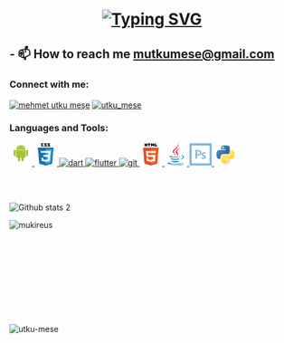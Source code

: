    
 
 

<h1 align="center"><a href="https://git.io/typing-svg"><img src="https://readme-typing-svg.herokuapp.com?font=Fira+Code&size=25&pause=1000&color=1FCED2&center=true&vCenter=true&width=435&lines=Hi+%F0%9F%91%8B%2C+I'm+Mehmet+Utku+MESE" alt="Typing SVG" /></a></h1>


<h2>- 📫 How to reach me <a href="mutkumese@gmail.com" target="blank">mutkumese@gmail.com</a></h2>

<h3 align="left">Connect with me:</h3>
<p align="left">
<a href="https://linkedin.com/in/mehmet utku meşe" target="blank"><img align="center" src="https://raw.githubusercontent.com/rahuldkjain/github-profile-readme-generator/master/src/images/icons/Social/linked-in-alt.svg" alt="mehmet utku meşe" height="40" width="50" /></a>
<a href="https://instagram.com/utku_mese" target="blank"><img align="center" src="https://raw.githubusercontent.com/rahuldkjain/github-profile-readme-generator/master/src/images/icons/Social/instagram.svg" alt="utku_mese" height="40" width="50" /></a>
</p>

<h3 align="left">Languages and Tools:</h3>
<p align="left"> <a href="https://developer.android.com" target="_blank" rel="noreferrer"> <img src="https://raw.githubusercontent.com/devicons/devicon/master/icons/android/android-original-wordmark.svg" alt="android" width="40" height="40"/> </a> <a href="https://www.w3schools.com/css/" target="_blank" rel="noreferrer"> <img src="https://raw.githubusercontent.com/devicons/devicon/master/icons/css3/css3-original-wordmark.svg" alt="css3" width="40" height="40"/> </a> <a href="https://dart.dev" target="_blank" rel="noreferrer"> <img src="https://www.vectorlogo.zone/logos/dartlang/dartlang-icon.svg" alt="dart" width="40" height="40"/> </a> <a href="https://flutter.dev" target="_blank" rel="noreferrer"> <img src="https://www.vectorlogo.zone/logos/flutterio/flutterio-icon.svg" alt="flutter" width="40" height="40"/> </a> <a href="https://git-scm.com/" target="_blank" rel="noreferrer"> <img src="https://www.vectorlogo.zone/logos/git-scm/git-scm-icon.svg" alt="git" width="40" height="40"/> </a> <a href="https://www.w3.org/html/" target="_blank" rel="noreferrer"> <img src="https://raw.githubusercontent.com/devicons/devicon/master/icons/html5/html5-original-wordmark.svg" alt="html5" width="40" height="40"/> </a> <a href="https://www.java.com" target="_blank" rel="noreferrer"> <img src="https://raw.githubusercontent.com/devicons/devicon/master/icons/java/java-original.svg" alt="java" width="40" height="40"/> </a> <a href="https://www.photoshop.com/en" target="_blank" rel="noreferrer"> <img src="https://raw.githubusercontent.com/devicons/devicon/master/icons/photoshop/photoshop-line.svg" alt="photoshop" width="40" height="40"/> </a> <a href="https://www.python.org" target="_blank" rel="noreferrer"> <img src="https://raw.githubusercontent.com/devicons/devicon/master/icons/python/python-original.svg" alt="python" width="40" height="40"/> </a> </p>

<br></br>

![Github stats 2](https://github-readme-stats.vercel.app/api?username=Utku-Mese&center=true&show_icons=true&theme=dracula)

<img height="180em" align="left" src="https://github-readme-stats.vercel.app/api/top-langs?username=Utku-Mese&show_icons=true&locale=en&layout=compact&langs_count=8&theme=radical" alt="mukireus"/>

<br></br>
<br></br>
<br></br>
<br></br>
<br></br>

<p align="left"> <img src="https://komarev.com/ghpvc/?username=utku-mese&label=Profile%20views&color=0e75b6&style=flat" alt="utku-mese" /> </p>
